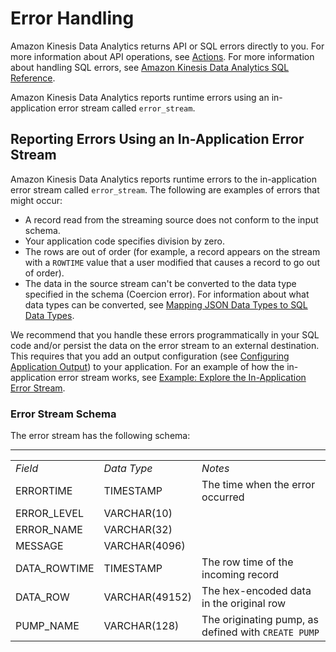# Error Handling<a name="error-handling"></a>

Amazon Kinesis Data Analytics returns API or SQL errors directly to you\. For more information about API operations, see [Actions](API_Operations.md)\. For more information about handling SQL errors, see [Amazon Kinesis Data Analytics SQL Reference](http://docs.aws.amazon.com/kinesisanalytics/latest/sqlref/analytics-sql-reference.html)\.

Amazon Kinesis Data Analytics reports runtime errors using an in\-application error stream called `error_stream`\. 

## Reporting Errors Using an In\-Application Error Stream<a name="error-handling-errorstream"></a>

Amazon Kinesis Data Analytics reports runtime errors to the in\-application error stream called `error_stream`\. The following are examples of errors that might occur:
+ A record read from the streaming source does not conform to the input schema\. 
+ Your application code specifies division by zero\. 
+ The rows are out of order \(for example, a record appears on the stream with a `ROWTIME` value that a user modified that causes a record to go out of order\)\.
+ The data in the source stream can't be converted to the data type specified in the schema \(Coercion error\)\. For information about what data types can be converted, see [Mapping JSON Data Types to SQL Data Types](sch-mapping.md#sch-mapping-datatypes)\.

We recommend that you handle these errors programmatically in your SQL code and/or persist the data on the error stream to an external destination\. This requires that you add an output configuration \(see [Configuring Application Output](how-it-works-output.md)\) to your application\. For an example of how the in\-application error stream works, see [Example: Explore the In\-Application Error Stream](app-explore-error-stream.md)\.

### Error Stream Schema<a name="error-handling-errorstream-schema"></a>

The error stream has the following schema:


****  

|  |  |  | 
| --- |--- |--- |
| *Field* | *Data Type* | *Notes* | 
| ERRORTIME | TIMESTAMP | The time when the error occurred | 
| ERROR\_LEVEL | VARCHAR\(10\) |  | 
| ERROR\_NAME | VARCHAR\(32\) |  | 
| MESSAGE | VARCHAR\(4096\) |  | 
| DATA\_ROWTIME | TIMESTAMP | The row time of the incoming record | 
| DATA\_ROW | VARCHAR\(49152\) | The hex\-encoded data in the original row | 
| PUMP\_NAME | VARCHAR\(128\) | The originating pump, as defined with `CREATE PUMP` | 